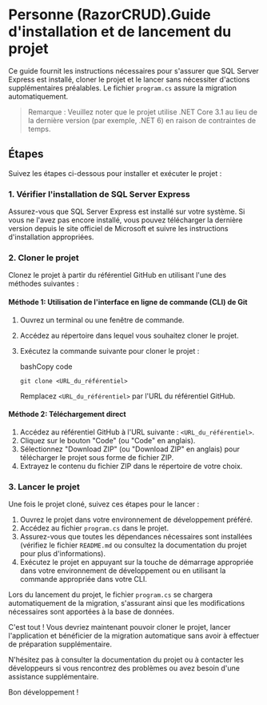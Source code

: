 Personne (RazorCRUD).Guide d'installation et de lancement du projet
==============================================

Ce guide fournit les instructions nécessaires pour s'assurer que SQL Server Express est installé, cloner le projet et le lancer sans nécessiter d'actions supplémentaires préalables. Le fichier `program.cs` assure la migration automatiquement.

> Remarque : Veuillez noter que le projet utilise .NET Core 3.1 au lieu de la dernière version (par exemple, .NET 6) en raison de contraintes de temps.

Étapes
------

Suivez les étapes ci-dessous pour installer et exécuter le projet :

### 1\. Vérifier l'installation de SQL Server Express

Assurez-vous que SQL Server Express est installé sur votre système. Si vous ne l'avez pas encore installé, vous pouvez télécharger la dernière version depuis le site officiel de Microsoft et suivre les instructions d'installation appropriées.

### 2\. Cloner le projet

Clonez le projet à partir du référentiel GitHub en utilisant l'une des méthodes suivantes :

#### Méthode 1: Utilisation de l'interface en ligne de commande (CLI) de Git

1.  Ouvrez un terminal ou une fenêtre de commande.
    
2.  Accédez au répertoire dans lequel vous souhaitez cloner le projet.
    
3.  Exécutez la commande suivante pour cloner le projet :
    
    bashCopy code
    
    `git clone <URL_du_référentiel>`
    
    Remplacez `<URL_du_référentiel>` par l'URL du référentiel GitHub.
    

#### Méthode 2: Téléchargement direct

1.  Accédez au référentiel GitHub à l'URL suivante : `<URL_du_référentiel>`.
2.  Cliquez sur le bouton "Code" (ou "Code" en anglais).
3.  Sélectionnez "Download ZIP" (ou "Download ZIP" en anglais) pour télécharger le projet sous forme de fichier ZIP.
4.  Extrayez le contenu du fichier ZIP dans le répertoire de votre choix.

### 3\. Lancer le projet

Une fois le projet cloné, suivez ces étapes pour le lancer :

1.  Ouvrez le projet dans votre environnement de développement préféré.
2.  Accédez au fichier `program.cs` dans le projet.
3.  Assurez-vous que toutes les dépendances nécessaires sont installées (vérifiez le fichier `README.md` ou consultez la documentation du projet pour plus d'informations).
4.  Exécutez le projet en appuyant sur la touche de démarrage appropriée dans votre environnement de développement ou en utilisant la commande appropriée dans votre CLI.

Lors du lancement du projet, le fichier `program.cs` se chargera automatiquement de la migration, s'assurant ainsi que les modifications nécessaires sont apportées à la base de données.

C'est tout ! Vous devriez maintenant pouvoir cloner le projet, lancer l'application et bénéficier de la migration automatique sans avoir à effectuer de préparation supplémentaire.

N'hésitez pas à consulter la documentation du projet ou à contacter les développeurs si vous rencontrez des problèmes ou avez besoin d'une assistance supplémentaire.

Bon développement !